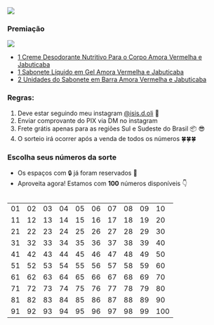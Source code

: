 <img src="https://user-images.githubusercontent.com/5923706/125210608-4dd93c00-e277-11eb-9a22-48676b4d5e55.png" >

### Premiação

<img src="https://user-images.githubusercontent.com/5923706/125210871-cab8e580-e278-11eb-9f4e-e4ac5de736c7.png" >

- [1 Creme Desodorante Nutritivo Para o Corpo Amora Vermelha e Jabuticaba](https://www.natura.com.br/p/creme-desodorante-nutritivo-para-o-corpo-tododia-amora-vermelha-e-jabuticaba-400ml/88103?consultoria=isisdoliveira&list_position=3&list_title=Resultado%20de%20Busca)
- [1 Sabonete Líquido em Gel Amora Vermelha e Jabuticaba](https://www.natura.com.br/p/sabonete-liquido-em-gel-amora-vermelha-e-jabuticaba-290g-300ml/5870?consultoria=isisdoliveira&list_position=2&list_title=Resultado%20de%20Busca)
- [2 Unidades do Sabonete em Barra Amora Vermelha e Jabuticaba](https://www.natura.com.br/p/sabonete-em-barra-puro-vegetal-amora-vermelha-e-jabuticaba-tododia-5un-de-90g/87512?consultoria=isisdoliveira&list_position=1&list_title=Resultado%20de%20Busca)

### Regras:

1. Deve estar seguindo meu instagram <a href="https://www.instagram.com/isis.d.oli" class="fa fa-instagram">@isis.d.oli</a> 🎉
2. Enviar comprovante do PIX via DM no instagram
3. Frete grátis apenas para as regiões Sul e Sudeste do Brasil 📦 😎
4. O sorteio irá ocorrer após a venda de todos os números 🍀🍀🍀

### Escolha seus números da sorte

 - Os espaços com 🔒 já foram reservados 🧐
 - Aproveita agora! Estamos com **100** números disponíveis 👇

<div style="overflow-x:auto;">
  <table>
    <tr>
      <td>01</td>
      <td>02</td>
      <td>03</td>
      <td>04</td>
      <td>05</td>
      <td>06</td>
      <td>07</td>
      <td>08</td>
      <td>09</td>
      <td>10</td>
    </tr>
    <tr>
      <td>11</td>
      <td>12</td>
      <td>13</td>
      <td>14</td>
      <td>15</td>
      <td>16</td>
      <td>17</td>
      <td>18</td>
      <td>19</td>
      <td>20</td>
    </tr>
    <tr>
      <td>21</td>
      <td>22</td>
      <td>23</td>
      <td>24</td>
      <td>25</td>
      <td>26</td>
      <td>27</td>
      <td>28</td>
      <td>29</td>
      <td>30</td>
    </tr>
    <tr>
      <td>31</td>
      <td>32</td>
      <td>33</td>
      <td>34</td>
      <td>35</td>
      <td>36</td>
      <td>37</td>
      <td>38</td>
      <td>39</td>
      <td>40</td>
    </tr>
    <tr>
      <td>41</td>
      <td>42</td>
      <td>43</td>
      <td>44</td>
      <td>45</td>
      <td>46</td>
      <td>47</td>
      <td>48</td>
      <td>49</td>
      <td>50</td>
    </tr>
    <tr>
      <td>51</td>
      <td>52</td>
      <td>53</td>
      <td>54</td>
      <td>55</td>
      <td>56</td>
      <td>57</td>
      <td>58</td>
      <td>59</td>
      <td>60</td>
    </tr>
    <tr>
      <td>61</td>
      <td>62</td>
      <td>63</td>
      <td>64</td>
      <td>65</td>
      <td>66</td>
      <td>67</td>
      <td>68</td>
      <td>69</td>
      <td>70</td>
    </tr>
    <tr>
      <td>71</td>
      <td>72</td>
      <td>73</td>
      <td>74</td>
      <td>75</td>
      <td>76</td>
      <td>77</td>
      <td>78</td>
      <td>79</td>
      <td>80</td>
    </tr>
    <tr>
      <td>81</td>
      <td>82</td>
      <td>83</td>
      <td>84</td>
      <td>85</td>
      <td>86</td>
      <td>87</td>
      <td>88</td>
      <td>89</td>
      <td>90</td>
    </tr>
    <tr>
      <td>91</td>
      <td>92</td>
      <td>93</td>
      <td>94</td>
      <td>95</td>
      <td>96</td>
      <td>97</td>
      <td>98</td>
      <td>99</td>
      <td>100</td>
    </tr>
  </table>
</div>